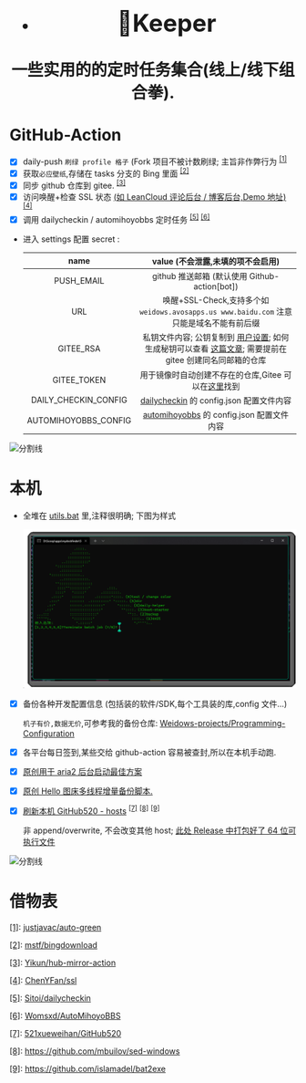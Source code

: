 <!--
 * @Author: Weidows
 * @Date: 2020-11-28 17:36:36
 * @LastEditors: Weidows
 * @LastEditTime: 2022-05-26 18:06:35
 * @FilePath: \Keeper\README.md
 * @Description:
-->

<h1 align="center">

- ## 🌈Keeper

一些实用的的定时任务集合(线上/线下组合拳).

</h1>

# GitHub-Action

- [x] daily-push `刷绿 profile 格子` (Fork 项目不被计数刷绿; 主旨非作弊行为 <sup id='cite_ref-1'>[\[1\]](#cite_note-1)</sup>
- [x] 获取`必应壁纸`,存储在 tasks 分支的 Bing 里面 <sup id='cite_ref-2'>[\[2\]](#cite_note-2)</sup>
- [x] 同步 github 仓库到 gitee. <sup id='cite_ref-3'>[\[3\]](#cite_note-3)</sup>
- [x] 访问唤醒+检查 SSL 状态 [(如 LeanCloud 评论后台 / 博客后台,Demo 地址)](https://weidows-projects.github.io/Keeper/) <sup id='cite_ref-4'>[\[4\]](#cite_note-4)</sup>
- [x] 调用 dailycheckin / automihoyobbs 定时任务 <sup id='cite_ref-5'>[\[5\]](#cite_note-5)</sup> <sup id='cite_ref-6'>[\[6\]](#cite_note-6)</sup>

- 进入 settings 配置 secret :

  |         name         |                                                                               value (不会泄露,未填的项不会启用)                                                                               |
  | :------------------: | :-------------------------------------------------------------------------------------------------------------------------------------------------------------------------------------------: |
  |      PUSH_EMAIL      |                                                                         github 推送邮箱 (默认使用 Github-action[bot])                                                                         |
  |         URL          |                                                   唤醒+SSL-Check,支持多个如 `weidows.avosapps.us www.baidu.com` 注意只能是域名不能有前后缀                                                    |
  |      GITEE_RSA       | 私钥文件内容; 公钥复制到 [用户设置](https://gitee.com/profile/sshkeys); 如何生成秘钥可以查看 [这篇文章](https://weidows.github.io/post/experience/SSH); 需要提前在 gitee 创建同名同邮箱的仓库 |
  |     GITEE_TOKEN      |                                            用于镜像时自动创建不存在的仓库,Gitee 可以在[这里](https://gitee.com/profile/personal_access_tokens)找到                                            |
  | DAILY_CHECKIN_CONFIG |                                                       [dailycheckin](https://github.com/Sitoi/dailycheckin) 的 config.json 配置文件内容                                                       |
  | AUTOMIHOYOBBS_CONFIG |                                                     [automihoyobbs](https://github.com/Womsxd/AutoMihoyoBBS) 的 config.json 配置文件内容                                                      |

![分割线](https://cdn.jsdelivr.net/gh/Weidows/Images/img/divider.png)

# 本机

- 全堆在 [utils.bat](./utils.bat) 里,注释很明确; 下图为样式

  ![](image/README/1644490835674.png)

- [x] 备份各种开发配置信息 (包括装的软件/SDK,每个工具装的库,config 文件...)

  `机子有价,数据无价`,可参考我的备份仓库: [Weidows-projects/Programming-Configuration](https://github.com/Weidows-projects/Programming-Configuration)

- [x] 各平台每日签到,某些交给 github-action 容易被查封,所以在本机手动跑.
- [x] [原创用于 aria2 后台启动最佳方案](./scripts/aria2.bat)
- [x] [原创 Hello 图床多线程增量备份脚本.](./scripts/hello.py)
- [x] [刷新本机 GitHub520 - hosts](./scripts/GitHub520/) <sup id='cite_ref-7'>[\[7\]](#cite_note-7)</sup> <sup id='cite_ref-8'>[\[8\]](#cite_note-8)</sup> <sup id='cite_ref-9'>[\[9\]](#cite_note-9)</sup>

  非 append/overwrite, 不会改变其他 host; [此处 Release 中打包好了 64 位可执行文件](https://github.com/Weidows-projects/scoop-3rd/releases/tag/1.0.0)

![分割线](https://cdn.jsdelivr.net/gh/Weidows/Images/img/divider.png)

# 借物表

<a name='cite_note-1' href='#cite_ref-1'>[1]</a>: [justjavac/auto-green](https://github.com/justjavac/auto-green)

<a name='cite_note-2' href='#cite_ref-2'>[2]</a>: [mstf/bingdownload](https://gitee.com/mstf/bingdownload)

<a name='cite_note-3' href='#cite_ref-3'>[3]</a>: [Yikun/hub-mirror-action](https://github.com/Yikun/hub-mirror-action/)

<a name='cite_note-4' href='#cite_ref-4'>[4]</a>: [ChenYFan/ssl](https://github.com/ChenYFan/ssl)

<a name='cite_note-5' href='#cite_ref-5'>[5]</a>: [Sitoi/dailycheckin](https://github.com/Sitoi/dailycheckin)

<a name='cite_note-6' href='#cite_ref-6'>[6]</a>: [Womsxd/AutoMihoyoBBS](https://github.com/Womsxd/AutoMihoyoBBS)

<a name='cite_note-7' href='#cite_ref-7'>[7]</a>: [521xueweihan/GitHub520](https://github.com/521xueweihan/GitHub520)

<a name='cite_note-8' href='#cite_ref-8'>[8]</a>: https://github.com/mbuilov/sed-windows

<a name='cite_note-9' href='#cite_ref-9'>[9]</a>: https://github.com/islamadel/bat2exe
